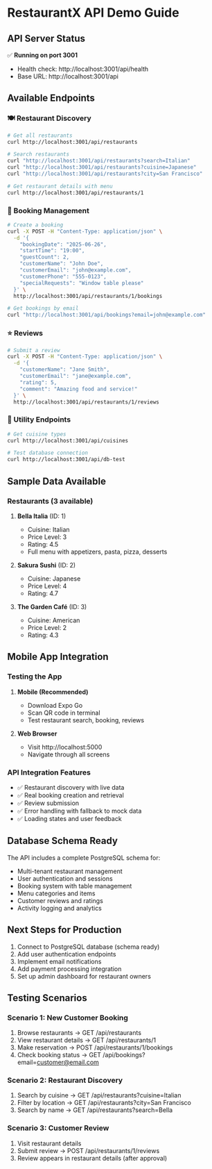 # RestaurantX API Demo Guide

## API Server Status
✅ **Running on port 3001**
- Health check: http://localhost:3001/api/health
- Base URL: http://localhost:3001/api

## Available Endpoints

### 🍽️ Restaurant Discovery
```bash
# Get all restaurants
curl http://localhost:3001/api/restaurants

# Search restaurants
curl "http://localhost:3001/api/restaurants?search=Italian"
curl "http://localhost:3001/api/restaurants?cuisine=Japanese"
curl "http://localhost:3001/api/restaurants?city=San Francisco"

# Get restaurant details with menu
curl http://localhost:3001/api/restaurants/1
```

### 📅 Booking Management
```bash
# Create a booking
curl -X POST -H "Content-Type: application/json" \
  -d '{
    "bookingDate": "2025-06-26",
    "startTime": "19:00",
    "guestCount": 2,
    "customerName": "John Doe",
    "customerEmail": "john@example.com",
    "customerPhone": "555-0123",
    "specialRequests": "Window table please"
  }' \
  http://localhost:3001/api/restaurants/1/bookings

# Get bookings by email
curl "http://localhost:3001/api/bookings?email=john@example.com"
```

### ⭐ Reviews
```bash
# Submit a review
curl -X POST -H "Content-Type: application/json" \
  -d '{
    "customerName": "Jane Smith",
    "customerEmail": "jane@example.com",
    "rating": 5,
    "comment": "Amazing food and service!"
  }' \
  http://localhost:3001/api/restaurants/1/reviews
```

### 🔧 Utility Endpoints
```bash
# Get cuisine types
curl http://localhost:3001/api/cuisines

# Test database connection
curl http://localhost:3001/api/db-test
```

## Sample Data Available

### Restaurants (3 available)
1. **Bella Italia** (ID: 1)
   - Cuisine: Italian
   - Price Level: 3
   - Rating: 4.5
   - Full menu with appetizers, pasta, pizza, desserts

2. **Sakura Sushi** (ID: 2)
   - Cuisine: Japanese
   - Price Level: 4
   - Rating: 4.7

3. **The Garden Café** (ID: 3)
   - Cuisine: American
   - Price Level: 2
   - Rating: 4.3

## Mobile App Integration

### Testing the App
1. **Mobile (Recommended)**
   - Download Expo Go
   - Scan QR code in terminal
   - Test restaurant search, booking, reviews

2. **Web Browser**
   - Visit http://localhost:5000
   - Navigate through all screens

### API Integration Features
- ✅ Restaurant discovery with live data
- ✅ Real booking creation and retrieval
- ✅ Review submission
- ✅ Error handling with fallback to mock data
- ✅ Loading states and user feedback

## Database Schema Ready
The API includes a complete PostgreSQL schema for:
- Multi-tenant restaurant management
- User authentication and sessions
- Booking system with table management
- Menu categories and items
- Customer reviews and ratings
- Activity logging and analytics

## Next Steps for Production
1. Connect to PostgreSQL database (schema ready)
2. Add user authentication endpoints
3. Implement email notifications
4. Add payment processing integration
5. Set up admin dashboard for restaurant owners

## Testing Scenarios

### Scenario 1: New Customer Booking
1. Browse restaurants → GET /api/restaurants
2. View restaurant details → GET /api/restaurants/1
3. Make reservation → POST /api/restaurants/1/bookings
4. Check booking status → GET /api/bookings?email=customer@email.com

### Scenario 2: Restaurant Discovery
1. Search by cuisine → GET /api/restaurants?cuisine=Italian
2. Filter by location → GET /api/restaurants?city=San Francisco
3. Search by name → GET /api/restaurants?search=Bella

### Scenario 3: Customer Review
1. Visit restaurant details
2. Submit review → POST /api/restaurants/1/reviews
3. Review appears in restaurant details (after approval)